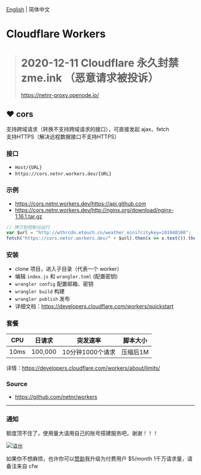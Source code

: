 ﻿[English](README.md) | 简体中文

# Cloudflare Workers

> # 2020-12-11 Cloudflare 永久封禁 zme.ink （恶意请求被投诉）
> https://netnr-proxy.openode.io/

## ❤ cors
支持跨域请求（转换不支持跨域请求的接口），可直接发起 ajax、fetch  
支持HTTPS（解决远程数据接口不支持HTTPS）

### 接口
- `Host/{URL}`
- `https://cors.netnr.workers.dev/{URL}`

### 示例
- <https://cors.netnr.workers.dev/https://api.github.com>
- <https://cors.netnr.workers.dev/http://nginx.org/download/nginx-1.16.1.tar.gz>

```js
// 拷贝到控制台运行
var $url = "http://wthrcdn.etouch.cn/weather_mini?citykey=101040100";
fetch("https://cors.netnr.workers.dev/" + $url).then(x => x.text()).then(console.log)
```

### 安装
- clone 项目，进入子目录（代表一个 worker）
- 编辑 `index.js` 和 `wrangler.toml` (配置密钥)
- `wrangler config` 配置邮箱、密钥
- `wrangler build` 构建
- `wrangler publish` 发布
- 详细文档：<https://developers.cloudflare.com/workers/quickstart>

### 套餐
 CPU | 日请求 | 突发速率 | 脚本大小 
 ---- | ---- | ---- | ---- 
 10ms | 100,000 | 10分钟1000个请求 | 压缩后1M

详情：https://developers.cloudflare.com/workers/about/limits/

### Source
- <https://github.com/netnr/workers>

---

### 通知

额度顶不住了，使用量大请用自己的账号搭建服务吧，谢谢！！！

![溢出](https://s1.zme.ink/2019/11/03/0752457693.png)

如果你不想麻烦，也许你可以[赞助](https://zme.ink)我升级为付费用户 $5/month 1千万请求量，请备注来自 cfw